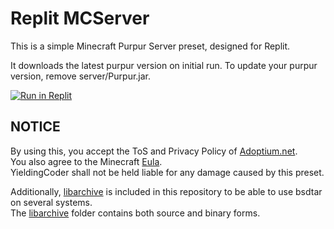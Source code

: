 # Replit MCServer

This is a simple Minecraft Purpur Server preset, designed for Replit.

It downloads the latest purpur version on initial run. To update your purpur version, remove server/Purpur.jar.

[![Run in Replit](https://repl.it/badge/github/YieldingExploiter/MCServer)](https://repl.it/github/YieldingExploiter/MCServer)

## NOTICE

By using this, you accept the ToS and Privacy Policy of [Adoptium.net](https://adoptium.net/index.html).<br/>
You also agree to the Minecraft [Eula](https://account.mojang.com/documents/minecraft_eula).<br/>
YieldingCoder shall not be held liable for any damage caused by this preset.

Additionally, [libarchive](https://www.libarchive.org/) is included in this repository to be able to use bsdtar on several systems.<br/>
The [libarchive](libarchive) folder contains both source and binary forms.
